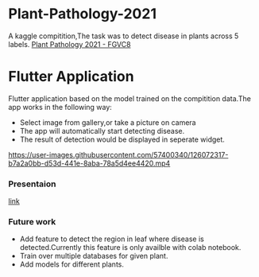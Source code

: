 # Plant-Pathology-2021
  A kaggle compitition,The task was to detect disease in plants across 5 labels.
  [Plant Pathology 2021 - FGVC8](https://www.kaggle.com/c/plant-pathology-2021-fgvc8/overview_)

# Flutter Application
  Flutter application based on the model trained on the compitition data.The app works in the following way:
  - Select image from gallery,or take a picture on camera
  - The app will automatically start detecting disease.
  - The result of detection would be displayed in seperate widget.


https://user-images.githubusercontent.com/57400340/126072317-b7a2a0bb-d53d-441e-8aba-78a5d4ee4420.mp4


### Presentaion
[link](https://docs.google.com/presentation/d/1oLPgDHYWfOBsnjVxVVNE2Kdfkjl1b46KEg_N5lg9sIQ/edit#slide=id.gd87840d715_0_37)

### Future work
  - Add feature to detect the region in leaf where disease is detected.Currently this feature is only availble with colab notebook.
  - Train over multiple databases for given plant.
  - Add models for different plants.





